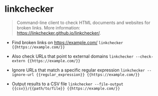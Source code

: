# linkchecker
> Command-line client to check HTML documents and websites for broken links.
> More information: <https://linkchecker.github.io/linkchecker/>.

- Find broken links on https://example.com/
`linkchecker {{https://example.com/}}`

- Also check URLs that point to external domains
`linkchecker --check-extern {{https://example.com/}}`

- Ignore URLs that match a specific regular expression
`linkchecker --ignore-url {{regular_expression}} {{https://example.com/}}`

- Output results to a CSV file
`linkchecker --file-output {{csv}}/{{path/to/file}} {{https://example.com/}}`
